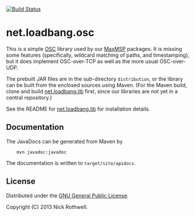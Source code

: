[![Build Status](https://secure.travis-ci.org/cassiel/net.loadbang.osc.png)](http://travis-ci.org/cassiel/net.loadbang.osc)

# net.loadbang.osc

This is a simple [OSC][osc] library used by our [MaxMSP][max]
packages. It is missing some features (specifically, wildcard matching
of paths, and timestamping), but it does implement OSC-over-TCP as
well as the more usual OSC-over-UDP.

The prebuilt JAR files are in the sub-directory `distribution`, or the
library can be built from the enclosed sources using Maven. (For the
Maven build, clone and build [net.loadbang.lib][lib] first, since our
libraries are not yet in a central repository.)

See the README for [net.loadbang.lib][lib] for installation details.

## Documentation

The JavaDocs can be generated from Maven by

        mvn javadoc:javadoc

The documentation is written to `target/site/apidocs`.

## License

Distributed under the [GNU General Public License][gpl].

Copyright (C) 2013 Nick Rothwell.

[max]: http://cycling74.com/products/max/
[lib]: https://github.com/cassiel/net.loadbang.lib
[osc]: http://opensoundcontrol.org/
[gpl]: http://www.gnu.org/copyleft/gpl.html
